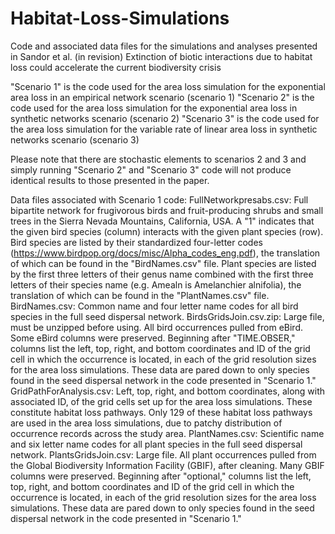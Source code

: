 # Habitat-Loss-Simulations

Code and associated data files for the simulations and analyses presented in Sandor et al. (in revision) Extinction of biotic interactions due to habitat loss could accelerate the current biodiversity crisis

"Scenario 1" is the code used for the area loss simulation for the exponential area loss in an empirical network scenario (scenario 1)
"Scenario 2" is the code used for the area loss simulation for the exponential area loss in synthetic networks scenario (scenario 2)
"Scenario 3" is the code used for the area loss simulation for the variable rate of linear area loss in synthetic networks scenario (scenario 3)

Please note that there are stochastic elements to scenarios 2 and 3 and simply running "Scenario 2" and "Scenario 3" code will not produce identical results to those presented in the paper.

Data files associated with Scenario 1 code:
FullNetworkpresabs.csv: Full bipartite network for frugivorous birds and fruit-producing shrubs and small trees in the Sierra Nevada Mountains, California, USA. A "1" indicates that the given bird species (column) interacts with the given plant species (row). Bird species are listed by their standardized four-letter codes (https://www.birdpop.org/docs/misc/Alpha_codes_eng.pdf), the translation of which can be found in the "BirdNames.csv" file. Plant species are listed by the first three letters of their genus name combined with the first three letters of their species name (e.g. Amealn is Amelanchier alnifolia), the translation of which can be found in the "PlantNames.csv" file. 
BirdNames.csv: Common name and four letter name codes for all bird species in the full seed dispersal network.
BirdsGridsJoin.csv.zip: Large file, must be unzipped before using. All bird occurrences pulled from eBird. Some eBird columns were preserved. Beginning after "TIME.OBSER," columns list the left, top, right, and bottom coordinates and ID of the grid cell in which the occurrence is located, in each of the grid resolution sizes for the area loss simulations. These data are pared down to only species found in the seed dispersal network in the code presented in "Scenario 1." 
GridPathForAnalysis.csv: Left, top, right, and bottom coordinates, along with associated ID, of the grid cells set up for the area loss simulations. These constitute habitat loss pathways. Only 129 of these habitat loss pathways are used in the area loss simulations, due to patchy distribution of occurrence records across the study area.
PlantNames.csv: Scientific name and six letter name codes for all plant species in the full seed dispersal network.
PlantsGridsJoin.csv: Large file. All plant occurrences pulled from the Global Biodiversity Information Facility (GBIF), after cleaning. Many GBIF columns were preserved. Beginning after "optional," columns list the left, top, right, and bottom coordinates and ID of the grid cell in which the occurrence is located, in each of the grid resolution sizes for the area loss simulations. These data are pared down to only species found in the seed dispersal network in the code presented in "Scenario 1." 
